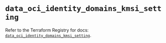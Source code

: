 # `data_oci_identity_domains_kmsi_setting`

Refer to the Terraform Registry for docs: [`data_oci_identity_domains_kmsi_setting`](https://registry.terraform.io/providers/oracle/oci/6.18.0/docs/data-sources/identity_domains_kmsi_setting).
